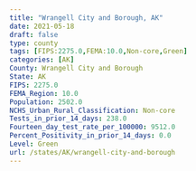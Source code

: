 ```yaml
---
title: "Wrangell City and Borough, AK"
date: 2021-05-18
draft: false
type: county
tags: [FIPS:2275.0,FEMA:10.0,Non-core,Green]
categories: [AK]
County: Wrangell City and Borough
State: AK
FIPS: 2275.0
FEMA_Region: 10.0
Population: 2502.0
NCHS_Urban_Rural_Classification: Non-core
Tests_in_prior_14_days: 238.0
Fourteen_day_test_rate_per_100000: 9512.0
Percent_Positivity_in_prior_14_days: 0.0
Level: Green
url: /states/AK/wrangell-city-and-borough
---
```



